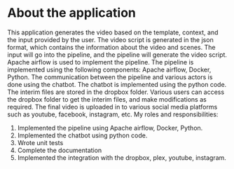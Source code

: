 # About the application
This application generates the video based on the template, context, and the input provided by the user. The video script is generated in the json format, which contains the information about the video and scenes. The input will go into the pipeline, and the pipeline will generate the video script.
Apache airflow is used to implement the pipeline. The pipeline is implemented using the following components: Apache airflow, Docker, Python. The communication between the pipeline and various actors is done using the chatbot. The chatbot is implemented using the python code.
The interim files are stored in the dropbox folder. Various users can access the dropbox folder to get the interim files, and make modifications as required. 
The final video is uploaded in to various social media platforms such as youtube, facebook, instagram, etc.
My roles and responsibilities:
1. Implemented the pipeline using Apache airflow, Docker, Python.
2. Implemented the chatbot using python code.
3. Wrote unit tests
4. Complete the documentation
5. Implemented the integration with the dropbox, plex, youtube, instagram.

